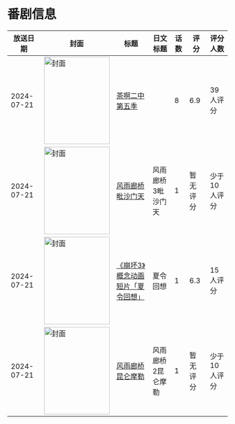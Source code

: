 # 番剧信息

|放送日期|封面|标题|日文标题|话数|评分|评分人数|
|---|---|---|---|---|---|---|
|2024-07-21|<img src="https://lain.bgm.tv/pic/cover/c/76/39/501710_o8RC3.jpg" alt="封面" style="width:150px;height:200px;object-fit:cover;">|[茶啊二中第五季](https://bangumi.tv/subject/501710)||8|6.9|39人评分|
|2024-07-21|<img src="https://lain.bgm.tv/pic/cover/c/32/99/434425_Zo777.jpg" alt="封面" style="width:150px;height:200px;object-fit:cover;">|[风雨廊桥 毗沙门天](https://bangumi.tv/subject/434425)|风雨廊桥3毗沙门天|1|暂无评分|少于10人评分|
|2024-07-21|<img src="https://lain.bgm.tv/pic/cover/c/25/19/504582_sV6Nv.jpg" alt="封面" style="width:150px;height:200px;object-fit:cover;">|[《崩坏3》概念动画短片「夏令回想」](https://bangumi.tv/subject/504582)|夏令回想|1|6.3|15人评分|
|2024-07-21|<img src="https://lain.bgm.tv/pic/cover/c/48/b4/345788_6F225.jpg" alt="封面" style="width:150px;height:200px;object-fit:cover;">|[风雨廊桥 昆仑摩勒](https://bangumi.tv/subject/345788)|风雨廊桥2昆仑摩勒|1|暂无评分|少于10人评分|
